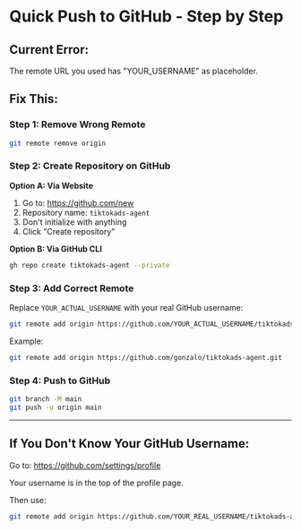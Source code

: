 # Quick Push to GitHub - Step by Step

## Current Error:
The remote URL you used has "YOUR_USERNAME" as placeholder.

## Fix This:

### Step 1: Remove Wrong Remote
```bash
git remote remove origin
```

### Step 2: Create Repository on GitHub

**Option A: Via Website**
1. Go to: https://github.com/new
2. Repository name: `tiktokads-agent`
3. Don't initialize with anything
4. Click "Create repository"

**Option B: Via GitHub CLI**
```bash
gh repo create tiktokads-agent --private
```

### Step 3: Add Correct Remote

Replace `YOUR_ACTUAL_USERNAME` with your real GitHub username:

```bash
git remote add origin https://github.com/YOUR_ACTUAL_USERNAME/tiktokads-agent.git
```

Example:
```bash
git remote add origin https://github.com/gonzalo/tiktokads-agent.git
```

### Step 4: Push to GitHub

```bash
git branch -M main
git push -u origin main
```

---

## If You Don't Know Your GitHub Username:

Go to: https://github.com/settings/profile

Your username is in the top of the profile page.

Then use:
```bash
git remote add origin https://github.com/YOUR_REAL_USERNAME/tiktokads-agent.git
```

